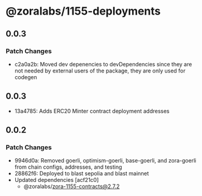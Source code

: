 # @zoralabs/1155-deployments

## 0.0.3

### Patch Changes

- c2a0a2b: Moved dev depenencies to devDependencies since they are not needed by external users of the package, they are only used for codegen

## 0.0.3

- 13a4785: Adds ERC20 Minter contract deployment addresses

## 0.0.2

### Patch Changes

- 9946d0a: Removed goerli, optimism-goerli, base-goerli, and zora-goerli from chain configs, addresses, and testing
- 28862f6: Deployed to blast sepolia and blast mainnet
- Updated dependencies [acf21c0]
  - @zoralabs/zora-1155-contracts@2.7.2
